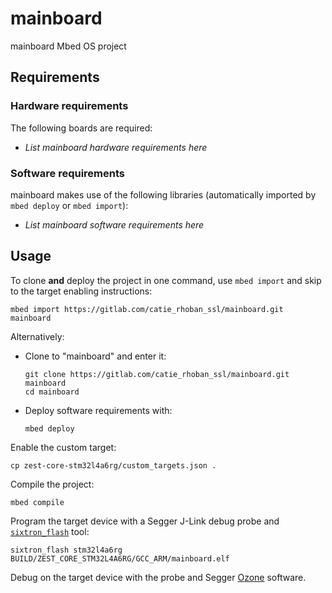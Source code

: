 # mainboard
mainboard Mbed OS project

## Requirements
### Hardware requirements
The following boards are required:
- *List mainboard hardware requirements here*

### Software requirements
mainboard makes use of the following libraries (automatically
imported by `mbed deploy` or `mbed import`):
- *List mainboard software requirements here*

## Usage
To clone **and** deploy the project in one command, use `mbed import` and skip to the
target enabling instructions:
```shell
mbed import https://gitlab.com/catie_rhoban_ssl/mainboard.git mainboard
```

Alternatively:

- Clone to "mainboard" and enter it:
  ```shell
  git clone https://gitlab.com/catie_rhoban_ssl/mainboard.git mainboard
  cd mainboard
  ```

- Deploy software requirements with:
  ```shell
  mbed deploy
  ```

Enable the custom target:
```shell
cp zest-core-stm32l4a6rg/custom_targets.json .
```

Compile the project:
```shell
mbed compile
```

Program the target device with a Segger J-Link debug probe and
[`sixtron_flash`](https://gitlab.com/catie_6tron/6tron-flash) tool:
```shell
sixtron_flash stm32l4a6rg BUILD/ZEST_CORE_STM32L4A6RG/GCC_ARM/mainboard.elf
```

Debug on the target device with the probe and Segger
[Ozone](https://www.segger.com/products/development-tools/ozone-j-link-debugger)
software.
